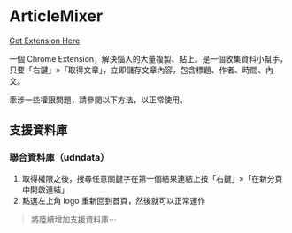 # ArticleMixer
[Get Extension Here](https://chrome.google.com/webstore/detail/articlemixer/poahaclclgbmhinbmfabajnofollgfgm "title")

一個 Chrome Extension，解決惱人的大量複製、貼上。是一個收集資料小幫手，只要「右鍵」»「取得文章」，立即儲存文章內容，包含標題、作者、時間、內文。

牽涉一些權限問題，請參閱以下方法，以正常使用。

## 支援資料庫

### 聯合資料庫（udndata）

1. 取得權限之後，搜尋任意關鍵字在第一個結果連結上按「右鍵」»「在新分頁中開啟連結」
2. 點選左上角 logo 重新回到首頁，然後就可以正常運作

> 將陸續增加支援資料庫⋯
